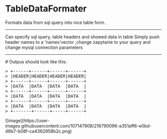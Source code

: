 # TableDataFormater
Formats data from sql query into nice table form.
<hr>
Can specify sql query, table headers and showed data in table
Simply push header names to a 'names'vector ,change zapytanie to your query and change mysql connection parameters
<hr>
# Outpus should look like this:
<pre>
> +------+------+------+------+</n>
> |HEADER|HEADER|HEADER|HEADER|</n>
> +------+------+------+------+</n>
> |DATA  |DATA  |DATA  |DATA  |</n>
> +------+------+------+------+</n>
> |DATA  |DATA  |DATA  |DATA  |</n>
> +------+------+------+------+</n>
> |DATA  |DATA  |DATA  |DATA  |</n>
> +-------+------+-----+------+</n>
</pre>
![image](https://user-images.githubusercontent.com/107147908/216790096-a351aff6-e0bd-46b7-b08f-ca4362958b2c.png)


